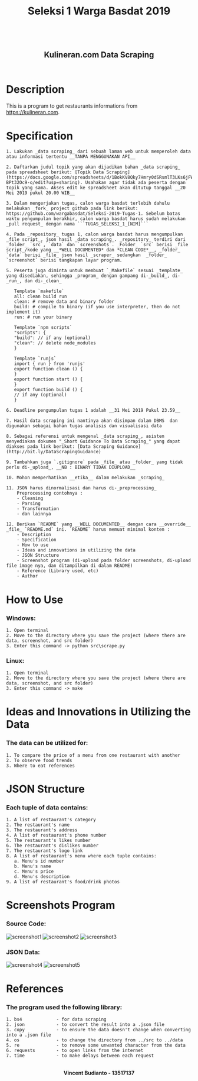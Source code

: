 <h1 align="center">
  <br>
    Seleksi 1 Warga Basdat 2019
  <br>
  <br>
</h1>

<h2 align="center">
  <br>
    Kulineran.com Data Scraping
  <br>
  <br>
</h2>

# Description
This is a program to get restaurants informations from https://kulineran.com.

# Specification
```
1. Lakukan _data scraping_ dari sebuah laman web untuk memperoleh data atau informasi tertentu __TANPA MENGGUNAKAN API__

2. Daftarkan judul topik yang akan dijadikan bahan _data scraping_ pada spreadsheet berikut: [Topik Data Scraping](https://docs.google.com/spreadsheets/d/1BokKV8Qky7Hmry0dSRsmlT3LKs6jFWEy-BPt32Oc9-o/edit?usp=sharing). Usahakan agar tidak ada peserta dengan topik yang sama. Akses edit ke spreadsheet akan ditutup tanggal __20 Mei 2019 pukul 20.00 WIB__

3. Dalam mengerjakan tugas, calon warga basdat terlebih dahulu melakukan _fork_ project github pada link berikut: https://github.com/wargabasdat/Seleksi-2019-Tugas-1. Sebelum batas waktu pengumpulan berakhir, calon warga basdat harus sudah melakukan _pull request_ dengan nama ```TUGAS_SELEKSI_1_[NIM]```

4. Pada _repository_ tugas 1, calon warga basdat harus mengumpulkan _file script_, json hasil _data scraping_. _repository_ terdiri dari _folder_ `src`, `data` dan `screenshots`. _Folder_ `src` berisi _file script_/kode yang __*WELL DOCUMENTED* dan *CLEAN CODE*__, _folder_ `data` berisi _file_ json hasil _scraper_ sedangkan  _folder_ `screenshot` berisi tangkapan layar program.

5. Peserta juga diminta untuk membuat `_Makefile` sesuai _template_ yang disediakan, sehingga _program_ dengan gampang di-_build_, di-_run_, dan di-_clean_

   Template `makefile`
   all: clean build run
   clean: # remove data and binary folder
   build: # compile to binary (if you use interpreter, then do not implement it)
   run: # run your binary
   
   Template `npm scripts`
   "scripts": {
   "build": // if any (optional)
   "clean": // delete node_modules
   }

   Template `runjs`
   import { run } from 'runjs'
   export function clean () {
   }
   export function start () {
   }
   export function build () {
   // if any (optional)
   }

6. Deadline pengumpulan tugas 1 adalah __31 Mei 2019 Pukul 23.59__

7. Hasil data scraping ini nantinya akan disimpan dalam DBMS  dan digunakan sebagai bahan tugas analisis dan visualisasi data

8. Sebagai referensi untuk mengenal _data scraping_, asisten menyediakan dokumen "_Short Guidance To Data Scraping_" yang dapat diakses pada link berikut: [Data Scraping Guidance](http://bit.ly/DataScrapingGuidance)

9. Tambahkan juga `.gitignore` pada _file_ atau _folder_ yang tidak perlu di-_upload_, __NB : BINARY TIDAK DIUPLOAD__

10. Mohon memperhatikan __etika__ dalam melakukan _scraping_

11. JSON harus dinormalisasi dan harus di-_preprocessing_
    Preprocessing contohnya :
    - Cleaning
    - Parsing
    - Transformation
    - dan lainnya

12. Berikan `README` yang __WELL DOCUMENTED__ dengan cara __override__ _file_ `README.md` ini. `README` harus memuat minimal konten :
    - Description
    - Specification
    - How to use
    - Ideas and innovations in utilizing the data
    - JSON Structure
    - Screenshot program (di-upload pada folder screenshots, di-upload file image nya, dan ditampilkan di dalam README)
    - Reference (Library used, etc)
    - Author
```

# How to Use
### Windows:
```
1. Open terminal
2. Move to the directory where you save the project (where there are data, screenshot, and src folder)
3. Enter this command -> python src\scrape.py
```
### Linux:
```
1. Open terminal
2. Move to the directory where you save the project (where there are data, screenshot, and src folder)
3. Enter this command -> make
```

# Ideas and Innovations in Utilizing the Data
### The data can be utilized for:
```
1. To compare the price of a menu from one restaurant with another
2. To observe food trends
3. Where to eat references
```

# JSON Structure
### Each tuple of data contains:
```
1. A list of restaurant's category
2. The restaurant's name
3. The restaurant's address
4. A list of restaurant's phone number
5. The restaurant's likes number
6. The restaurant's dislikes number
7. The restaurant's logo link
8. A list of restaurant's menu where each tuple contains:
   a. Menu's id number
   b. Menu's name
   c. Menu's price
   d. Menu's description
9. A list of restaurant's food/drink photos
```

# Screenshots Program
### Source Code:
![screenshot1](https://github.com/vincentbudianto/Seleksi-2019-Tugas-1/blob/master/screenshots/4.png)
![screenshot2](https://github.com/vincentbudianto/Seleksi-2019-Tugas-1/blob/master/screenshots/5.png)
![screenshot3](https://github.com/vincentbudianto/Seleksi-2019-Tugas-1/blob/master/screenshots/6.png)
### JSON Data:
![screenshot4](https://github.com/vincentbudianto/Seleksi-2019-Tugas-1/blob/master/screenshots/9.png)
![screenshot5](https://github.com/vincentbudianto/Seleksi-2019-Tugas-1/blob/master/screenshots/10.png)

# References
### The program used the following library:
```
1. bs4             - for data scraping
2. json            - to convert the result into a .json file
3. copy            - to ensure the data doesn't change when converting into a .json file
4. os              - to change the directory from ../src to ../data
5. re              - to remove some unwanted character from the data
6. requests        - to open links from the internet
7. time            - to make delays between each request
```

<p align="center">
  <br>
    <b>
      Vincent Budianto - 13517137
    </b>
  <br>
  <br>
</p>
